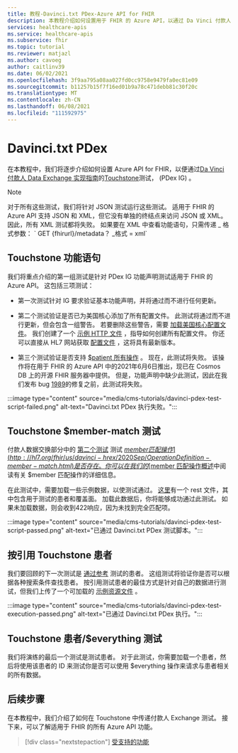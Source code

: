 ```yaml
---
title: 教程-Davinci.txt PDex-Azure API for FHIR
description: 本教程介绍如何设置用于 FHIR 的 Azure API，以通过 Da Vinci 付款人数据交换实现指南的测试。
services: healthcare-apis
ms.service: healthcare-apis
ms.subservice: fhir
ms.topic: tutorial
ms.reviewer: matjazl
ms.author: cavoeg
author: caitlinv39
ms.date: 06/02/2021
ms.openlocfilehash: 3f9aa795a08aa027fd0cc9758e9479fa0ec81e09
ms.sourcegitcommit: b11257b15f7f16ed01b9a78c471debb81c30f20c
ms.translationtype: MT
ms.contentlocale: zh-CN
ms.lasthandoff: 06/08/2021
ms.locfileid: "111592975"
---
```

# <a name="davinci-pdex"></a>Davinci.txt PDex

在本教程中，我们将逐步介绍如何设置 Azure API for FHIR，以便通过[Da Vinci 付款人 Data Exchange 实现指南](http://hl7.org/fhir/us/davinci-pdex/toc.html)的[Touchstone](https://touchstone.aegis.net/touchstone/)测试， (PDex IG) 。

> [!NOTE]
> 对于所有这些测试，我们将针对 JSON 测试运行这些测试。 适用于 FHIR 的 Azure API 支持 JSON 和 XML，但它没有单独的终结点来访问 JSON 或 XML。 因此，所有 XML 测试都将失败。 如果要在 XML 中查看功能语句，只需传递 \_ 格式参数： \` GET {fhirurl}/metadata？ \_格式 = xml\`

## <a name="touchstone-capability-statement"></a>Touchstone 功能语句

我们将重点介绍的第一组测试是针对 PDex IG 功能声明测试适用于 FHIR 的 Azure API。 这包括三项测试：

* 第一次测试针对 IG 要求验证基本功能声明，并将通过而不进行任何更新。

* 第二个测试验证是否已为美国核心添加了所有配置文件。 此测试将通过而不进行更新，但会包含一组警告。 若要删除这些警告，需要 [加载美国核心配置文件](validation-against-profiles.md)。 我们创建了一个 [示例 HTTP 文件](https://github.com/microsoft/fhir-server/blob/main/docs/rest/PayerDataExchange/USCore.http) ，指导如何创建所有配置文件。 你还可以直接从 HL7 网站获取 [配置文件](http://hl7.org/fhir/us/core/STU3.1.1/profiles.html#profiles) ，这将具有最新版本。

* 第三个测试验证是否支持 [$patient 所有操作](patient-everything.md) 。 现在，此测试将失败。 该操作将在用于 FHIR 的 Azure API 中的2021年6月6日推出，现已在 Cosmos DB 上的开源 FHIR 服务器中提供。 但是，功能声明中缺少此测试，因此在我们发布 bug [1989](https://github.com/microsoft/fhir-server/issues/1989)的修复之前，此测试将失败。 

 
:::image type="content" source="media/cms-tutorials/davinci-pdex-test-script-failed.png" alt-text="Davinci.txt PDex 执行失败。":::

## <a name="touchstone-member-match-test"></a>Touchstone $member-match 测试

付款人数据交换部分中的 [第二个测试](https://touchstone.aegis.net/touchstone/testdefinitions?selectedTestGrp=/FHIRSandbox/DaVinci/FHIR4-0-1-Test/PDEX/PayerExchange/01-Member-Match&activeOnly=false&contentEntry=TEST_SCRIPTS) 测试 [$member 匹配操作](http://hl7.org/fhir/us/davinci-hrex/2020Sep/OperationDefinition-member-match.html)是否存在。 你可以在我们的 [$member 匹配操作概述](tutorial-member-match.md)中阅读有关 $member 匹配操作的详细信息。

在此测试中，需要加载一些示例数据，以使测试通过。 [这里](https://github.com/microsoft/fhir-server/blob/main/docs/rest/PayerDataExchange/membermatch.http)有一个 rest 文件，其中包含用于测试的患者和覆盖面。 加载此数据后，你将能够成功通过此测试。 如果未加载数据，则会收到422响应，因为未找到完全匹配项。

:::image type="content" source="media/cms-tutorials/davinci-pdex-test-script-passed.png" alt-text="已通过 Davinci.txt PDex 测试脚本。":::

## <a name="touchstone-patient-by-reference"></a>按引用 Touchstone 患者

我们要回顾的下一次测试是 [通过参考](https://touchstone.aegis.net/touchstone/testdefinitions?selectedTestGrp=/FHIRSandbox/DaVinci/FHIR4-0-1-Test/PDEX/PayerExchange/02-PatientByReference&activeOnly=false&contentEntry=TEST_SCRIPTS) 测试的患者。 这组测试将验证你是否可以根据各种搜索条件查找患者。 按引用测试患者的最佳方式是针对自己的数据进行测试，但我们上传了一个可加载的 [示例资源文件](https://github.com/microsoft/fhir-server/blob/main/docs/rest/PayerDataExchange/PDex_Sample_Data.http) 。

:::image type="content" source="media/cms-tutorials/davinci-pdex-test-execution-passed.png" alt-text="已通过 Davinci.txt PDex 执行。":::

## <a name="touchstone-patienteverything-test"></a>Touchstone 患者/$everything 测试

我们将演练的最后一个测试是测试患者。 对于此测试，你需要加载一个患者，然后将使用该患者的 ID 来测试你是否可以使用 $everything 操作来请求与患者相关的所有数据。

## <a name="next-steps"></a>后续步骤

在本教程中，我们介绍了如何在 Touchstone 中传递付款人 Exchange 测试。 接下来，可以了解适用于 FHIR 的所有 Azure API 功能。

>[!div class="nextstepaction"]
>[受支持的功能](fhir-features-supported.md)  